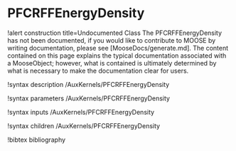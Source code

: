 <!-- MOOSE Documentation Stub: Remove this when content is added. -->

# PFCRFFEnergyDensity

!alert construction title=Undocumented Class
The PFCRFFEnergyDensity has not been documented, if you would like to contribute to MOOSE by
writing documentation, please see [MooseDocs/generate.md]. The content contained on this page explains
the typical documentation associated with a MooseObject; however, what is contained is ultimately
determined by what is necessary to make the documentation clear for users.

!syntax description /AuxKernels/PFCRFFEnergyDensity

!syntax parameters /AuxKernels/PFCRFFEnergyDensity

!syntax inputs /AuxKernels/PFCRFFEnergyDensity

!syntax children /AuxKernels/PFCRFFEnergyDensity

!bibtex bibliography
